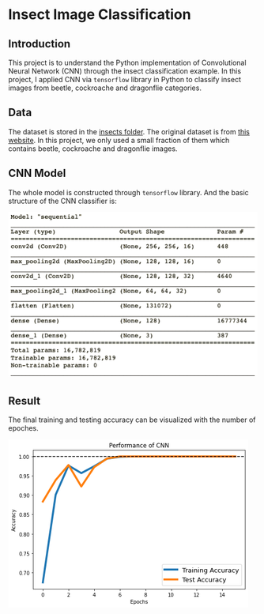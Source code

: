 # Insect Image Classification

## Introduction

This project is to understand the Python implementation of Convolutional Neural Network (CNN) through the insect classification example. In this project, I applied CNN via `tensorflow` library in Python to classify insect images from beetle, cockroache and dragonflie categories.

## Data

The dataset is stored in the [insects folder](./insects). The original dataset is from [this website](https://www.insectimages.org/index.cfm). In this project, we only used a small fraction of them which contains beetle, cockroache and dragonflie images.

## CNN Model

The whole model is constructed through `tensorflow` library. And the basic structure of the CNN classifier is:

![error](./CNN_structure.png)

## Result

The final training and testing accuracy can be visualized with the number of epoches.

![error](./CNN_result.png)